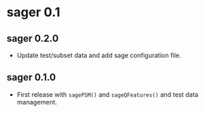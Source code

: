 # sager 0.1

## sager 0.2.0

- Update test/subset data and add sage configuration file.

## sager 0.1.0

- First release with `sagePSM()` and `sageQFeatures()` and test data
  management.
